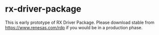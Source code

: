 # rx-driver-package
This is early prototype of RX Driver Package. Please download stable from https://www.renesas.com/rdp if you would be in a production phase.
